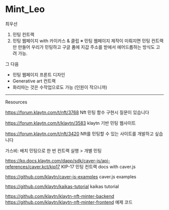 # Mint_Leo
최우선
1. 민팅 컨트랙
2. 민팅 웹페이지 with 카이카스 & 클립
※ 민팅 웹페이지 제작이 미뤄지면 민팅 컨트랙만 만들어 우리가 민팅하고 구글 폼에 지갑 주소를 받에서 에어드롭하는 방식도 고려 가능.

그 다음
- 민팅 웹페이지 프론트 디자인
- Generative art 컨트랙
- 화리따는 것은 수작업으로도 가능 (인원이 작으니까)

--------------------------------------------
Resources

https://forum.klaytn.com/t/nft/3768
Nft 민팅 함수 구현시 질문이 있습니다

https://forum.klaytn.com/t/klaytn/3583
klaytn 기반 민팅 웹사이트

https://forum.klaytn.com/t/nft/3420
Nft를 민팅할 수 있는 사이트를 개발하고 싶습니다

가스비: 배치 민팅으로 한 번 컨트랙 실행 > 개별 민팅

https://ko.docs.klaytn.com/dapp/sdk/caver-js/api-references/caver.kct/kip17
KIP-17 민팅 컨트랙 docs with caver.js

https://github.com/klaytn/caver-js-examples
caver.js examples

https://github.com/klaytn/kaikas-tutorial
kaikas tutorial

https://github.com/klaytn/klaytn-nft-minter-backend
https://github.com/klaytn/klaytn-nft-minter-frontend
예제 코드